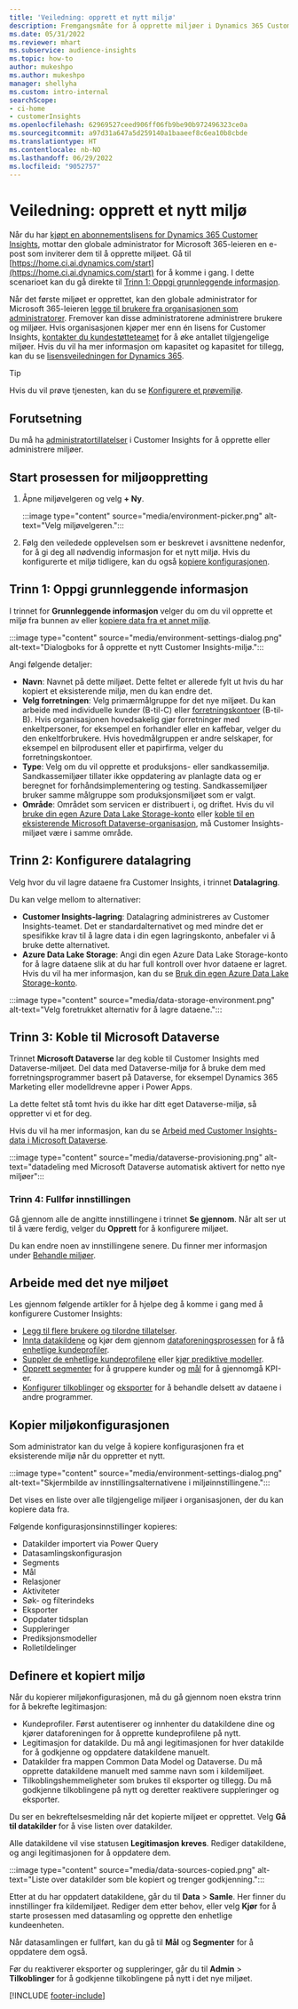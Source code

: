 ```yaml
---
title: 'Veiledning: opprett et nytt miljø'
description: Fremgangsmåte for å opprette miljøer i Dynamics 365 Customer Insights.
ms.date: 05/31/2022
ms.reviewer: mhart
ms.subservice: audience-insights
ms.topic: how-to
author: mukeshpo
ms.author: mukeshpo
manager: shellyha
ms.custom: intro-internal
searchScope:
- ci-home
- customerInsights
ms.openlocfilehash: 62969527ceed906ff06fb9be90b972496323ce0a
ms.sourcegitcommit: a97d31a647a5d259140a1baaeef8c6ea10b8cbde
ms.translationtype: HT
ms.contentlocale: nb-NO
ms.lasthandoff: 06/29/2022
ms.locfileid: "9052757"
---
```

# <a name="how-to-create-a-new-environment"></a>Veiledning: opprett et nytt miljø

Når du har [kjøpt en abonnementslisens for Dynamics 365 Customer Insights](paid-license.md), mottar den globale administrator for Microsoft 365-leieren en e-post som inviterer dem til å opprette miljøet. Gå til [https://home.ci.ai.dynamics.com/start](https://home.ci.ai.dynamics.com/start) for å komme i gang. I dette scenarioet kan du gå direkte til [Trinn 1: Oppgi grunnleggende informasjon](#step-1-provide-basic-information).

Når det første miljøet er opprettet, kan den globale administrator for Microsoft 365-leieren [legge til brukere fra organisasjonen som administratorer](permissions.md). Fremover kan disse administratorene administrere brukere og miljøer. Hvis organisasjonen kjøper mer enn én lisens for Customer Insights, [kontakter du kundestøtteteamet](https://go.microsoft.com/fwlink/?linkid=2079641) for å øke antallet tilgjengelige miljøer. Hvis du vil ha mer informasjon om kapasitet og kapasitet for tillegg, kan du se [lisensveiledningen for Dynamics 365](https://go.microsoft.com/fwlink/?LinkId=866544).

> [!TIP]
> Hvis du vil prøve tjenesten, kan du se [Konfigurere et prøvemiljø](trial-signup.md).

## <a name="prerequisites"></a>Forutsetning

Du må ha [administratortillatelser](permissions.md) i Customer Insights for å opprette eller administrere miljøer.

## <a name="start-the-environment-creation-process"></a>Start prosessen for miljøoppretting

1. Åpne miljøvelgeren og velg **+ Ny**.
  
   :::image type="content" source="media/environment-picker.png" alt-text="Velg miljøvelgeren.":::

1. Følg den veiledede opplevelsen som er beskrevet i avsnittene nedenfor, for å gi deg all nødvendig informasjon for et nytt miljø. Hvis du konfigurerte et miljø tidligere, kan du også [kopiere konfigurasjonen](#copy-the-environment-configuration).

## <a name="step-1-provide-basic-information"></a>Trinn 1: Oppgi grunnleggende informasjon

I trinnet for **Grunnleggende informasjon** velger du om du vil opprette et miljø fra bunnen av eller [kopiere data fra et annet miljø](#copy-the-environment-configuration).

   :::image type="content" source="media/environment-settings-dialog.png" alt-text="Dialogboks for å opprette et nytt Customer Insights-miljø.":::

Angi følgende detaljer:

- **Navn**: Navnet på dette miljøet. Dette feltet er allerede fylt ut hvis du har kopiert et eksisterende miljø, men du kan endre det.
- **Velg forretningen**: Velg primærmålgruppe for det nye miljøet. Du kan arbeide med individuelle kunder (B-til-C) eller [forretningskontoer](work-with-business-accounts.md) (B-til-B). Hvis organisasjonen hovedsakelig gjør forretninger med enkeltpersoner, for eksempel en forhandler eller en kaffebar, velger du den enkeltforbrukere. Hvis hovedmålgruppen er andre selskaper, for eksempel en bilprodusent eller et papirfirma, velger du forretningskontoer.
- **Type**: Velg om du vil opprette et produksjons- eller sandkassemiljø. Sandkassemiljøer tillater ikke oppdatering av planlagte data og er beregnet for forhåndsimplementering og testing. Sandkassemiljøer bruker samme målgruppe som produksjonsmiljøet som er valgt.
- **Område**: Området som servicen er distribuert i, og driftet. Hvis du vil [bruke din egen Azure Data Lake Storage-konto](own-data-lake-storage.md) eller [koble til en eksisterende Microsoft Dataverse-organisasjon](customer-insights-dataverse.md), må Customer Insights-miljøet være i samme område.

## <a name="step-2-configure-data-storage"></a>Trinn 2: Konfigurere datalagring

Velg hvor du vil lagre dataene fra Customer Insights, i trinnet **Datalagring**.

Du kan velge mellom to alternativer:

- **Customer Insights-lagring**: Datalagring administreres av Customer Insights-teamet. Det er standardalternativet og med mindre det er spesifikke krav til å lagre data i din egen lagringskonto, anbefaler vi å bruke dette alternativet.
- **Azure Data Lake Storage**: Angi din egen Azure Data Lake Storage-konto for å lagre dataene slik at du har full kontroll over hvor dataene er lagret. Hvis du vil ha mer informasjon, kan du se [Bruk din egen Azure Data Lake Storage-konto](own-data-lake-storage.md).

:::image type="content" source="media/data-storage-environment.png" alt-text="Velg foretrukket alternativ for å lagre dataene.":::

## <a name="step-3-connect-to-microsoft-dataverse"></a>Trinn 3: Koble til Microsoft Dataverse

Trinnet **Microsoft Dataverse** lar deg koble til Customer Insights med Dataverse-miljøet. Del data med Dataverse-miljø for å bruke dem med forretningsprogrammer basert på Dataverse, for eksempel Dynamics 365 Marketing eller modelldrevne apper i Power Apps.


La dette feltet stå tomt hvis du ikke har ditt eget Dataverse-miljø, så oppretter vi et for deg.

Hvis du vil ha mer informasjon, kan du se [Arbeid med Customer Insights-data i Microsoft Dataverse](customer-insights-dataverse.md).

:::image type="content" source="media/dataverse-provisioning.png" alt-text="datadeling med Microsoft Dataverse automatisk aktivert for netto nye miljøer":::

### <a name="step-4-finalize-the-settings"></a>Trinn 4: Fullfør innstillingen

Gå gjennom alle de angitte innstillingene i trinnet **Se gjennom**. Når alt ser ut til å være ferdig, velger du **Opprett** for å konfigurere miljøet.

Du kan endre noen av innstillingene senere. Du finner mer informasjon under [Behandle miljøer](manage-environments.md).

## <a name="work-with-your-new-environment"></a>Arbeide med det nye miljøet

Les gjennom følgende artikler for å hjelpe deg å komme i gang med å konfigurere Customer Insights:

- [Legg til flere brukere og tilordne tillatelser](permissions.md).
- [Innta datakildene](data-sources.md) og kjør dem gjennom [dataforeningsprosessen](data-unification.md) for å få [enhetlige kundeprofiler](customer-profiles.md).
- [Suppler de enhetlige kundeprofilene](enrichment-hub.md) eller [kjør prediktive modeller](predictions-overview.md).
- [Opprett segmenter](segments.md) for å gruppere kunder og [mål](measures.md) for å gjennomgå KPI-er.
- [Konfigurer tilkoblinger](connections.md) og [eksporter](export-destinations.md) for å behandle delsett av dataene i andre programmer.

## <a name="copy-the-environment-configuration"></a>Kopier miljøkonfigurasjonen

Som administrator kan du velge å kopiere konfigurasjonen fra et eksisterende miljø når du oppretter et nytt.

:::image type="content" source="media/environment-settings-dialog.png" alt-text="Skjermbilde av innstillingsalternativene i miljøinnstillingene.":::

Det vises en liste over alle tilgjengelige miljøer i organisasjonen, der du kan kopiere data fra.

Følgende konfigurasjonsinnstillinger kopieres:

- Datakilder importert via Power Query
- Datasamlingskonfigurasjon
- Segments
- Mål
- Relasjoner
- Aktiviteter
- Søk- og filterindeks
- Eksporter
- Oppdater tidsplan
- Suppleringer
- Prediksjonsmodeller
- Rolletildelinger

## <a name="set-up-a-copied-environment"></a>Definere et kopiert miljø

Når du kopierer miljøkonfigurasjonen, må du gå gjennom noen ekstra trinn for å bekrefte legitimasjon:

- Kundeprofiler. Først autentiserer og innhenter du datakildene dine og kjører dataforeningen for å opprette kundeprofilene på nytt.
- Legitimasjon for datakilde. Du må angi legitimasjonen for hver datakilde for å godkjenne og oppdatere datakildene manuelt.
- Datakilder fra mappen Common Data Model og Dataverse. Du må opprette datakildene manuelt med samme navn som i kildemiljøet.
- Tilkoblingshemmeligheter som brukes til eksporter og tillegg. Du må godkjenne tilkoblingene på nytt og deretter reaktivere suppleringer og eksporter.

Du ser en bekreftelsesmelding når det kopierte miljøet er opprettet. Velg **Gå til datakilder** for å vise listen over datakilder.

Alle datakildene vil vise statusen **Legitimasjon kreves**. Rediger datakildene, og angi legitimasjonen for å oppdatere dem.

:::image type="content" source="media/data-sources-copied.png" alt-text="Liste over datakilder som ble kopiert og trenger godkjenning.":::

Etter at du har oppdatert datakildene, går du til **Data** > **Samle**. Her finner du innstillinger fra kildemiljøet. Rediger dem etter behov, eller velg **Kjør** for å starte prosessen med datasamling og opprette den enhetlige kundeenheten.

Når datasamlingen er fullført, kan du gå til **Mål** og **Segmenter** for å oppdatere dem også.

Før du reaktiverer eksporter og suppleringer, går du til **Admin** > **Tilkoblinger** for å godkjenne tilkoblingene på nytt i det nye miljøet.

[!INCLUDE [footer-include](includes/footer-banner.md)]
